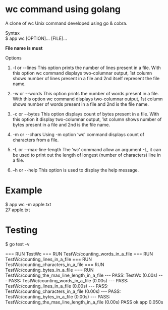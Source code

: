 # wc command using golang
A clone of wc Unix command developed using go & cobra.

Syntax <br>
$ app wc [OPTION]... [FILE]...

**File name is must**

Options
1. -l or --lines
This option prints the number of lines present in a file. With this option wc command displays two-columnar output, 1st column shows number of lines present in a file and 2nd itself represent the file name.

2. -w or --words
This option prints the number of words present in a file. With this option wc command displays two-columnar output, 1st column shows number of words present in a file and 2nd is the file name.

3. -c or --bytes
This option displays count of bytes present in a file. With this option it display two-columnar output, 1st column shows number of bytes present in a file and 2nd is the file name.

4. -m or --chars
Using -m option ‘wc’ command displays count of characters from a file.

5. -L or --max-line-length
The ‘wc’ command allow an argument -L, it can be used to print out the length of longest (number of characters) line in a file.

6. –h or --help
This option is used to display the help message.

# Example
$ app wc -m apple.txt </br>
  27 apple.txt

# Testing
$ go test -v

=== RUN   TestWc
=== RUN   TestWc/counting_words_in_a_file
=== RUN   TestWc/counting_lines_in_a_file
=== RUN   TestWc/counting_characters_in_a_file
=== RUN   TestWc/counting_bytes_in_a_file
=== RUN   TestWc/counting_the_max_line_length_in_a_file
--- PASS: TestWc (0.00s)
    --- PASS: TestWc/counting_words_in_a_file (0.00s)
    --- PASS: TestWc/counting_lines_in_a_file (0.00s)
    --- PASS: TestWc/counting_characters_in_a_file (0.00s)
    --- PASS: TestWc/counting_bytes_in_a_file (0.00s)
    --- PASS: TestWc/counting_the_max_line_length_in_a_file (0.00s)
PASS
ok      app     0.050s

